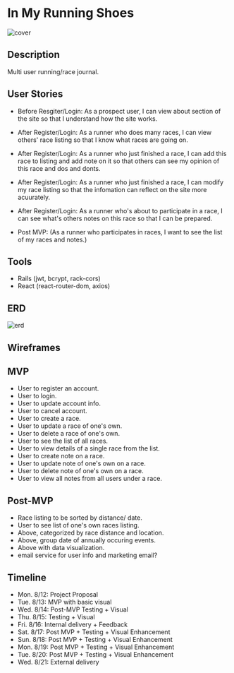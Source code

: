 # In My Running Shoes

![cover](https://media.giphy.com/media/xTiTnwyufCBTD7C69q/giphy.gif)

## Description
  Multi user running/race journal.
  
## User Stories
- Before Resgiter/Login: As a prospect user, I can view about section of the site so that I understand how the site works.

- After Register/Login: As a runner who does many races, I can view others' race listing so that I know what races are going on.
- After Register/Login: As a runner who just finished a race, I can add this race to listing and add note on it so that others can see my opinion of this race and dos and donts. 
- After Register/Login: As a runner who just finished a race, I can modify my race listing so that the infomation can reflect on the site more acuurately.
- After Register/Login: As a runner who's about to participate in a race, I can see what's others notes on this race so that I can be prepared.

- Post MVP: (As a runner who participates in races, I want to see the list of my races and notes.)

## Tools
- Rails (jwt, bcrypt, rack-cors)
- React (react-router-dom, axios)

## ERD
![erd](https://i.imgur.com/XRQt2go.png)

## Wireframes


## MVP
 - User to register an account.
 - User to login.
 - User to update account info.
 - User to cancel account.
 - User to create a race.
 - User to update a race of one's own.
 - User to delete a race of one's own.
 - User to see the list of all races.
 - User to view details of a single race from the list.
 - User to create note on a race.
 - User to update note of one's own on a race.
 - User to delete note of one's own on a race.
 - User to view all notes from all users under a race.

## Post-MVP
- Race listing to be sorted by distance/ date.
- User to see list of one's own races listing.
- Above, categorized by race distance and location.
- Above, group date of annually occuring events.
- Above with data visualization.
- email service for user info and marketing email?

## Timeline
  - Mon. 8/12: Project Proposal
  - Tue. 8/13: MVP with basic visual
  - Wed. 8/14: Post-MVP Testing + Visual
  - Thu. 8/15: Testing + Visual
  - Fri. 8/16: Internal delivery + Feedback
  - Sat. 8/17: Post MVP + Testing + Visual Enhancement
  - Sun. 8/18: Post MVP + Testing + Visual Enhancement
  - Mon. 8/19: Post MVP + Testing + Visual Enhancement
  - Tue. 8/20: Post MVP + Testing + Visual Enhancement
  - Wed. 8/21: External delivery

